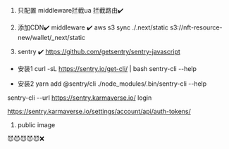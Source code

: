 1. 只配置 middleware拦截ua 拦截路由✔️

2. 添加CDN✔️  middleware ✔️
aws s3 sync ./.next/static s3://nft-resource-new/wallet/_next/static

3. sentry ✔️
https://github.com/getsentry/sentry-javascript
- 安装1 curl -sL https://sentry.io/get-cli/ | bash
sentry-cli --help

- 安装2 yarn add @sentry/cli
./node_modules/.bin/sentry-cli --help

sentry-cli --url https://sentry.karmaverse.io/ login

https://sentry.karmaverse.io/settings/account/api/auth-tokens/

1. public image

😈😈😈😈😈❌